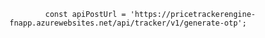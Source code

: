             const apiPostUrl = 'https://pricetrackerengine-fnapp.azurewebsites.net/api/tracker/v1/generate-otp';
